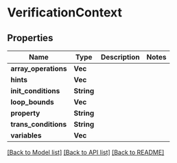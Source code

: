 # VerificationContext

## Properties

Name | Type | Description | Notes
------------ | ------------- | ------------- | -------------
**array_operations** | **Vec<String>** |  | 
**hints** | **Vec<String>** |  | 
**init_conditions** | **String** |  | 
**loop_bounds** | **Vec<String>** |  | 
**property** | **String** |  | 
**trans_conditions** | **String** |  | 
**variables** | **Vec<String>** |  | 

[[Back to Model list]](../README.md#documentation-for-models) [[Back to API list]](../README.md#documentation-for-api-endpoints) [[Back to README]](../README.md)


